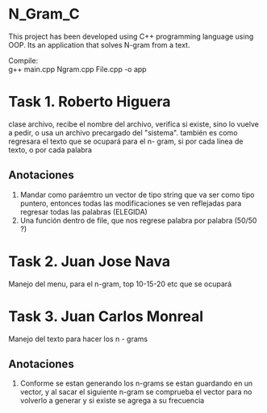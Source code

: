 # N_Gram_C



This project has been developed using C++ programming language using OOP. Its an application that solves N-gram from a text.  



Compile:   
g++ main.cpp Ngram.cpp File.cpp -o app




# Task 1. Roberto Higuera
clase archivo, recibe el nombre del archivo, verifica si existe, sino lo vuelve a pedir, o usa un archivo precargado del "sistema".
también es como regresara el texto que se ocupará para el n- gram, si por cada linea de texto, o por cada palabra

## Anotaciones
1. Mandar como paráemtro un vector de tipo string que va ser como tipo puntero, entonces todas las modificaciones  se ven reflejadas para regresar todas las palabras   (ELEGIDA)
2. Una función dentro de file, que nos regrese palabra por palabra (50/50 ?) 

# Task 2. Juan Jose Nava
Manejo del menu, para el n-gram, top 10-15-20 etc que se ocupará 

# Task 3. Juan Carlos Monreal 

Manejo del texto  para hacer los n - grams 

## Anotaciones 

1. Conforme se estan generando los n-grams se estan guardando en un vector, y al sacar el siguiente n-gram se comprueba el vector para no volverlo a generar y si existe se agrega a su frecuencia